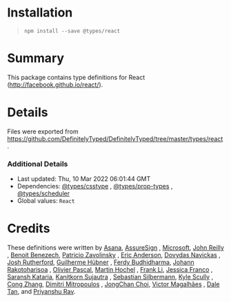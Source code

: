 # Installation

> `npm install --save @types/react`

# Summary

This package contains type definitions for React (http://facebook.github.io/react/).

# Details

Files were exported from https://github.com/DefinitelyTyped/DefinitelyTyped/tree/master/types/react.

### Additional Details

* Last updated: Thu, 10 Mar 2022 06:01:44 GMT
* Dependencies: [@types/csstype](https://npmjs.com/package/@types/csstype)
  , [@types/prop-types](https://npmjs.com/package/@types/prop-types)
  , [@types/scheduler](https://npmjs.com/package/@types/scheduler)
* Global values: `React`

# Credits

These definitions were written by [Asana](https://asana.com), [AssureSign](http://www.assuresign.com)
, [Microsoft](https://microsoft.com), [John Reilly](https://github.com/johnnyreilly)
, [Benoit Benezech](https://github.com/bbenezech), [Patricio Zavolinsky](https://github.com/pzavolinsky)
, [Eric Anderson](https://github.com/ericanderson), [Dovydas Navickas](https://github.com/DovydasNavickas)
, [Josh Rutherford](https://github.com/theruther4d), [Guilherme Hübner](https://github.com/guilhermehubner)
, [Ferdy Budhidharma](https://github.com/ferdaber), [Johann Rakotoharisoa](https://github.com/jrakotoharisoa)
, [Olivier Pascal](https://github.com/pascaloliv), [Martin Hochel](https://github.com/hotell)
, [Frank Li](https://github.com/franklixuefei), [Jessica Franco](https://github.com/Jessidhia)
, [Saransh Kataria](https://github.com/saranshkataria), [Kanitkorn Sujautra](https://github.com/lukyth)
, [Sebastian Silbermann](https://github.com/eps1lon), [Kyle Scully](https://github.com/zieka)
, [Cong Zhang](https://github.com/dancerphil), [Dimitri Mitropoulos](https://github.com/dimitropoulos)
, [JongChan Choi](https://github.com/disjukr), [Victor Magalhães](https://github.com/vhfmag)
, [Dale Tan](https://github.com/hellatan), and [Priyanshu Rav](https://github.com/priyanshurav).
